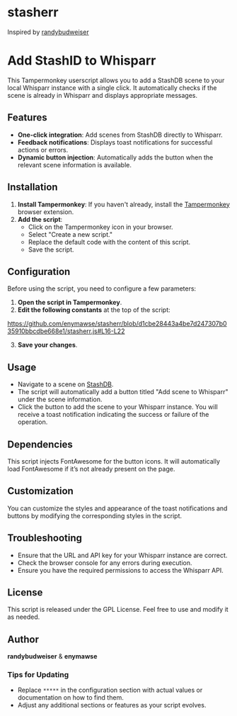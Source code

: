# stasherr

Inspired by [randybudweiser](https://github.com/randybudweiser/stash2whisparr)

# Add StashID to Whisparr

This Tampermonkey userscript allows you to add a StashDB scene to your local Whisparr instance with a single click. It automatically checks if the scene is already in Whisparr and displays appropriate messages.

## Features

- **One-click integration**: Add scenes from StashDB directly to Whisparr.
- **Feedback notifications**: Displays toast notifications for successful actions or errors.
- **Dynamic button injection**: Automatically adds the button when the relevant scene information is available.

## Installation

1. **Install Tampermonkey**: If you haven't already, install the [Tampermonkey](https://www.tampermonkey.net/) browser extension.
2. **Add the script**:
   - Click on the Tampermonkey icon in your browser.
   - Select "Create a new script."
   - Replace the default code with the content of this script.
   - Save the script.

## Configuration

Before using the script, you need to configure a few parameters:

1. **Open the script in Tampermonkey**.
2. **Edit the following constants** at the top of the script:

https://github.com/enymawse/stasherr/blob/d1cbe28443a4be7d247307b035910bbcdbe668e1/stasherr.js#L16-L22

3. **Save your changes**.

## Usage

- Navigate to a scene on [StashDB](https://stashdb.org/).
- The script will automatically add a button titled "Add scene to Whisparr" under the scene information.
- Click the button to add the scene to your Whisparr instance. You will receive a toast notification indicating the success or failure of the operation.

## Dependencies

This script injects FontAwesome for the button icons. It will automatically load FontAwesome if it’s not already present on the page.

## Customization

You can customize the styles and appearance of the toast notifications and buttons by modifying the corresponding styles in the script.

## Troubleshooting

- Ensure that the URL and API key for your Whisparr instance are correct.
- Check the browser console for any errors during execution.
- Ensure you have the required permissions to access the Whisparr API.

## License

This script is released under the GPL License. Feel free to use and modify it as needed.

## Author

**randybudweiser** & **enymawse**

### Tips for Updating

- Replace `*****` in the configuration section with actual values or documentation on how to find them.
- Adjust any additional sections or features as your script evolves.
